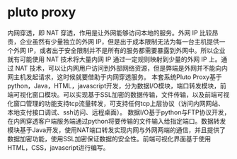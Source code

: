 # pluto proxy

内网穿透，即 NAT 穿透，作用是让外网能够访问本地的服务。外网 IP 比较昂贵，企业虽然有少量独立的外网 IP，但是出于成本限制无法为每一台主机提供一个外网 IP，或者出于安全限制并不是所有的服务都需要暴露到外网中。所以企业就有可能使用 NAT 技术将大量内网 IP 通过一定规则映射到少量的外网 IP 上。通过 NAT 技术，可以让内网用户访问到外部网络资源，但是弊端是外网并不能向内网主机发起请求，这时候就要借助于内网穿透服务。
本套系统Pluto Proxy基于python，Java，HTML，javascript开发，分为数据I/O模块，端口转发模块，前端可视化窗口模块。可以实现基于SSL加密的数据传输，文件传输，以及前端可视化窗口管理的功能支持tcp流量转发，可支持任何tcp上层协议（访问内网网站、本地支付接口调试、ssh访问、远程桌面）。
数据I/O基于python与FTP协议开发，在内网穿透客户端服务端通过python将要传输的文件输入给指定端口。数据转发模块基于Java开发，使用NAT端口转发实现内网与外网两端的通信，并且提供了数据加密功能，使用SSL加密保证数据的安全性。前端可视化界面基于使用HTML，CSS，javascript进行编写。